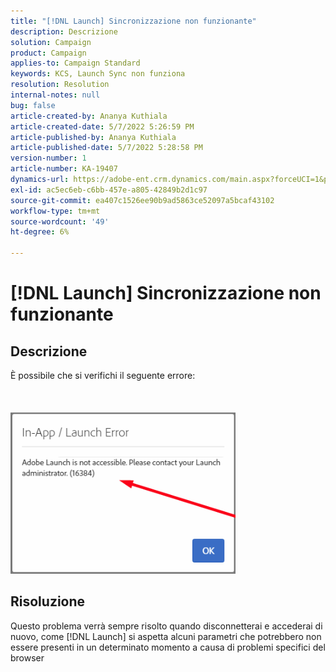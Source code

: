 ```yaml
---
title: "[!DNL Launch] Sincronizzazione non funzionante"
description: Descrizione
solution: Campaign
product: Campaign
applies-to: Campaign Standard
keywords: KCS, Launch Sync non funziona
resolution: Resolution
internal-notes: null
bug: false
article-created-by: Ananya Kuthiala
article-created-date: 5/7/2022 5:26:59 PM
article-published-by: Ananya Kuthiala
article-published-date: 5/7/2022 5:28:58 PM
version-number: 1
article-number: KA-19407
dynamics-url: https://adobe-ent.crm.dynamics.com/main.aspx?forceUCI=1&pagetype=entityrecord&etn=knowledgearticle&id=9d4b1ce5-2ace-ec11-a7b5-0022480a8e40
exl-id: ac5ec6eb-c6bb-457e-a805-42849b2d1c97
source-git-commit: ea407c1526ee90b9ad5863ce52097a5bcaf43102
workflow-type: tm+mt
source-wordcount: '49'
ht-degree: 6%

---
```


# [!DNL Launch] Sincronizzazione non funzionante

## Descrizione

È possibile che si verifichi il seguente errore:<br><br> <br><br>![](assets/___92bfb324-2bce-ec11-a7b5-0022480a8e40___.png)

## Risoluzione


Questo problema verrà sempre risolto quando disconnetterai e accederai di nuovo, come [!DNL Launch] si aspetta alcuni parametri che potrebbero non essere presenti in un determinato momento a causa di problemi specifici del browser
